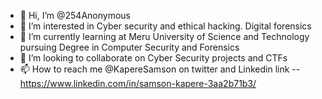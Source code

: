 - 👋 Hi, I’m @254Anonymous
- 👀 I’m interested in Cyber security and ethical hacking. Digital forensics
- 🌱 I’m currently learning at Meru University of Science and Technology pursuing Degree in Computer Security and Forensics
- 💞️ I’m looking to collaborate on Cyber Security projects and CTFs
- 📫 How to reach me @KapereSamson on twitter and Linkedin link --  https://www.linkedin.com/in/samson-kapere-3aa2b71b3/

<!---
254Anonymous/254Anonymous is a ✨ special ✨ repository because its `README.md` (this file) appears on your GitHub profile.
You can click the Preview link to take a look at your changes.
--->
